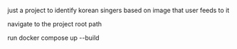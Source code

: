 just a project to identify korean singers based on image that user feeds to it

navigate to the project root path

run docker compose up --build